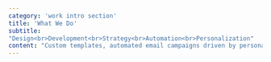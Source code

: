 ```yaml
---
category: 'work intro section'
title: 'What We Do'
subtitle: 
"Design<br>Development<br>Strategy<br>Automation<br>Personalization"
content: "Custom templates, automated email campaigns driven by personalization, and increasing customer LTV."
---
```

